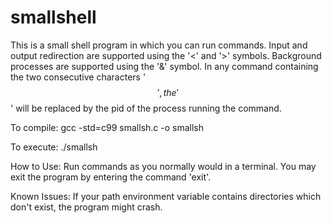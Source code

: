 # smallshell

This is a small shell program in which you can run commands. Input and output redirection are supported using the '<' and '>' symbols. Background processes are supported using the '&' symbol. In any command containing the two consecutive characters '$$', the '$$' will be replaced by the pid of the process running the command.

To compile:
gcc -std=c99 smallsh.c -o smallsh

To execute:
./smallsh

How to Use:
Run commands as you normally would in a terminal. You may exit the program by entering the command 'exit'.

Known Issues:
If your path environment variable contains directories which don't exist, the program might crash.
